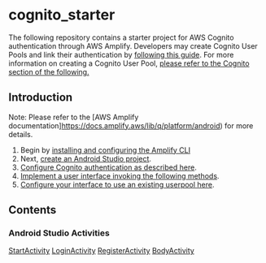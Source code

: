 # cognito_starter

The following repository contains a starter project for AWS Cognito authentication through AWS Amplify. Developers may create Cognito User Pools and link their authentication 
by [following this guide](https://docs.amplify.aws/lib/project-setup/use-existing-resources/q/platform/android). For more information on creating a Cognito User Pool, [please refer to the Cognito section of the following.](https://github.com/afraz98/aws_starter)

## Introduction 

Note: Please refer to the [AWS Amplify documentation]https://docs.amplify.aws/lib/q/platform/android) for more details. 
1. Begin by [installing and configuring the Amplify CLI](https://docs.amplify.aws/lib/project-setup/prereq/q/platform/android#sign-up-for-an-aws-account)
2. Next, [create an Android Studio project](https://docs.amplify.aws/lib/project-setup/create-application/q/platform/android#option-2-follow-the-instructions).
3. [Configure Cognito authentication as described here](https://docs.amplify.aws/lib/auth/getting-started/q/platform/android).
4. [Implement a user interface invoking the following methods](https://docs.amplify.aws/lib/auth/signin/q/platform/android). 
5. [Configure your interface to use an existing userpool here](https://docs.amplify.aws/lib/project-setup/use-existing-resources/q/platform/android). 

## Contents 

### Android Studio Activities

[StartActivity](https://github.com/afraz98/cognito_starter/blob/master/app/src/main/res/layout/activity_main.xml)
[LoginActivity](https://github.com/afraz98/cognito_starter/blob/master/app/src/main/res/layout/login.xml)
[RegisterActivity](https://github.com/afraz98/cognito_starter/blob/master/app/src/main/res/layout/register.xml)
[BodyActivity](https://github.com/afraz98/cognito_starter/blob/master/app/src/main/res/layout/body.xml)
